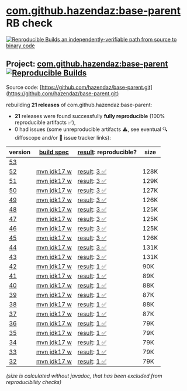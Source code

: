 [com.github.hazendaz:base-parent](https://central.sonatype.com/artifact/com.github.hazendaz/base-parent/versions) RB check
=======

[![Reproducible Builds](https://reproducible-builds.org/images/logos/rb.svg) an independently-verifiable path from source to binary code](https://reproducible-builds.org/)

## Project: [com.github.hazendaz:base-parent](https://central.sonatype.com/artifact/com.github.hazendaz/base-parent/versions) [![Reproducible Builds](https://img.shields.io/endpoint?url=https://raw.githubusercontent.com/jvm-repo-rebuild/reproducible-central/master/content/com/github/hazendaz/base-parent/badge.json)](https://github.com/jvm-repo-rebuild/reproducible-central/blob/master/content/com/github/hazendaz/base-parent/README.md)

Source code: [https://github.com/hazendaz/base-parent.git](https://github.com/hazendaz/base-parent.git)

rebuilding **21 releases** of com.github.hazendaz:base-parent:
- **21** releases were found successfully **fully reproducible** (100% reproducible artifacts :white_check_mark:),
- 0 had issues (some unreproducible artifacts :warning:, see eventual :mag: diffoscope and/or :memo: issue tracker links):

| version | [build spec](/BUILDSPEC.md) | [result](https://reproducible-builds.org/docs/jvm/): reproducible? | size |
| -- | --------- | ------ | -- |
| [53](https://central.sonatype.com/artifact/com.github.hazendaz/base-parent/53/pom) | | | |
| [52](https://central.sonatype.com/artifact/com.github.hazendaz/base-parent/52/pom) | [mvn jdk17 w](base-parent-52.buildspec) | [result](base-parent-52.buildinfo): [3 :white_check_mark: ](base-parent-52.buildcompare) | 128K |
| [51](https://central.sonatype.com/artifact/com.github.hazendaz/base-parent/51/pom) | [mvn jdk17 w](base-parent-51.buildspec) | [result](base-parent-51.buildinfo): [3 :white_check_mark: ](base-parent-51.buildcompare) | 129K |
| [50](https://central.sonatype.com/artifact/com.github.hazendaz/base-parent/50/pom) | [mvn jdk17 w](base-parent-50.buildspec) | [result](base-parent-50.buildinfo): [3 :white_check_mark: ](base-parent-50.buildcompare) | 127K |
| [49](https://central.sonatype.com/artifact/com.github.hazendaz/base-parent/49/pom) | [mvn jdk17 w](base-parent-49.buildspec) | [result](base-parent-49.buildinfo): [3 :white_check_mark: ](base-parent-49.buildcompare) | 126K |
| [48](https://central.sonatype.com/artifact/com.github.hazendaz/base-parent/48/pom) | [mvn jdk17 w](base-parent-48.buildspec) | [result](base-parent-48.buildinfo): [3 :white_check_mark: ](base-parent-48.buildcompare) | 125K |
| [47](https://central.sonatype.com/artifact/com.github.hazendaz/base-parent/47/pom) | [mvn jdk17 w](base-parent-47.buildspec) | [result](base-parent-47.buildinfo): [3 :white_check_mark: ](base-parent-47.buildcompare) | 125K |
| [46](https://central.sonatype.com/artifact/com.github.hazendaz/base-parent/46/pom) | [mvn jdk17 w](base-parent-46.buildspec) | [result](base-parent-46.buildinfo): [3 :white_check_mark: ](base-parent-46.buildcompare) | 125K |
| [45](https://central.sonatype.com/artifact/com.github.hazendaz/base-parent/45/pom) | [mvn jdk17 w](base-parent-45.buildspec) | [result](base-parent-45.buildinfo): [3 :white_check_mark: ](base-parent-45.buildcompare) | 126K |
| [44](https://central.sonatype.com/artifact/com.github.hazendaz/base-parent/44/pom) | [mvn jdk17 w](base-parent-44.buildspec) | [result](base-parent-44.buildinfo): [3 :white_check_mark: ](base-parent-44.buildcompare) | 131K |
| [43](https://central.sonatype.com/artifact/com.github.hazendaz/base-parent/43/pom) | [mvn jdk17 w](base-parent-43.buildspec) | [result](base-parent-43.buildinfo): [3 :white_check_mark: ](base-parent-43.buildcompare) | 131K |
| [42](https://central.sonatype.com/artifact/com.github.hazendaz/base-parent/42/pom) | [mvn jdk17 w](base-parent-42.buildspec) | [result](base-parent-42.buildinfo): [1 :white_check_mark: ](base-parent-42.buildcompare) | 90K |
| [41](https://central.sonatype.com/artifact/com.github.hazendaz/base-parent/41/pom) | [mvn jdk17 w](base-parent-41.buildspec) | [result](base-parent-41.buildinfo): [1 :white_check_mark: ](base-parent-41.buildcompare) | 89K |
| [40](https://central.sonatype.com/artifact/com.github.hazendaz/base-parent/40/pom) | [mvn jdk17 w](base-parent-40.buildspec) | [result](base-parent-40.buildinfo): [1 :white_check_mark: ](base-parent-40.buildcompare) | 88K |
| [39](https://central.sonatype.com/artifact/com.github.hazendaz/base-parent/39/pom) | [mvn jdk17 w](base-parent-39.buildspec) | [result](base-parent-39.buildinfo): [1 :white_check_mark: ](base-parent-39.buildcompare) | 87K |
| [38](https://central.sonatype.com/artifact/com.github.hazendaz/base-parent/38/pom) | [mvn jdk17 w](base-parent-38.buildspec) | [result](base-parent-38.buildinfo): [1 :white_check_mark: ](base-parent-38.buildcompare) | 88K |
| [37](https://central.sonatype.com/artifact/com.github.hazendaz/base-parent/37/pom) | [mvn jdk17 w](base-parent-37.buildspec) | [result](base-parent-37.buildinfo): [1 :white_check_mark: ](base-parent-37.buildcompare) | 87K |
| [36](https://central.sonatype.com/artifact/com.github.hazendaz/base-parent/36/pom) | [mvn jdk17 w](base-parent-36.buildspec) | [result](base-parent-36.buildinfo): [1 :white_check_mark: ](base-parent-36.buildcompare) | 79K |
| [35](https://central.sonatype.com/artifact/com.github.hazendaz/base-parent/35/pom) | [mvn jdk17 w](base-parent-35.buildspec) | [result](base-parent-35.buildinfo): [1 :white_check_mark: ](base-parent-35.buildcompare) | 79K |
| [34](https://central.sonatype.com/artifact/com.github.hazendaz/base-parent/34/pom) | [mvn jdk17 w](base-parent-34.buildspec) | [result](base-parent-34.buildinfo): [1 :white_check_mark: ](base-parent-34.buildcompare) | 79K |
| [33](https://central.sonatype.com/artifact/com.github.hazendaz/base-parent/33/pom) | [mvn jdk17 w](base-parent-33.buildspec) | [result](base-parent-33.buildinfo): [1 :white_check_mark: ](base-parent-33.buildcompare) | 79K |
| [32](https://central.sonatype.com/artifact/com.github.hazendaz/base-parent/32/pom) | [mvn jdk17 w](base-parent-32.buildspec) | [result](base-parent-32.buildinfo): [1 :white_check_mark: ](base-parent-32.buildcompare) | 79K |

<i>(size is calculated without javadoc, that has been excluded from reproducibility checks)</i>
